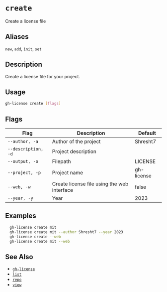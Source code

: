 # `create`

Create a license file

## Aliases

`new`, `add`, `init`, `set`

## Description

Create a license file for your project.

## Usage

```sh
gh-license create [flags]
```

## Flags

| Flag | Description | Default |
|------|-------------|---------|
| `--author, -a` | Author of the project | Shresht7 |
| `--description, -d` | Project description |  |
| `--output, -o` | Filepath | LICENSE |
| `--project, -p` | Project name | gh-license |
| `--web, -w` | Create license file using the web interface | false |
| `--year, -y` | Year | 2023 |

## Examples

```sh
  gh-license create mit
  gh-license create mit --author Shresht7 --year 2023
  gh-license create --web
  gh-license create mit --web
```

## See Also

* [`gh-license`](./gh-license.md)
* [`list`](./list.md)
* [`repo`](./repo.md)
* [`view`](./view.md)
